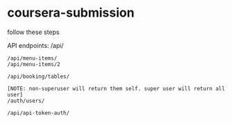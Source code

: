 # coursera-submission


follow these steps

API endpoints:
    /api/                        

    /api/menu-items/            
    /api/menu-items/2             

    /api/booking/tables/        

    [NOTE: non-superuser will return them self. super user will return all user]
    /auth/users/                

    /api/api-token-auth/           


